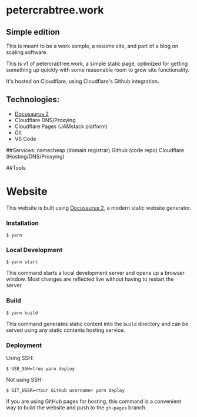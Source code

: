 # petercrabtree.work
## Simple edition

This is meant to be a work sample, a resume site, and part of a blog on scaling software.

This is v1 of petercrabtree.work, a simple static page, optimized for getting something up quickly with some reasonable room to grow site functionality.

It's hosted on Cloudflare, using Cloudflare's Github integration.

## Technologies:
* [Docusaurus 2](https://docusaurus.io/)
* Cloudflare DNS/Proxying
* Cloudflare Pages (JAMstack platform)
* Git
* VS Code

##Services:
namecheap (domain registrar)
Github (code repo)
Cloudflare (Hosting/DNS/Proxying)

##Tools

# Website

This website is built using [Docusaurus 2](https://docusaurus.io/), a modern static website generator.

### Installation

```
$ yarn
```

### Local Development

```
$ yarn start
```

This command starts a local development server and opens up a browser window. Most changes are reflected live without having to restart the server.

### Build

```
$ yarn build
```

This command generates static content into the `build` directory and can be served using any static contents hosting service.

### Deployment

Using SSH:

```
$ USE_SSH=true yarn deploy
```

Not using SSH:

```
$ GIT_USER=<Your GitHub username> yarn deploy
```

If you are using GitHub pages for hosting, this command is a convenient way to build the website and push to the `gh-pages` branch.
